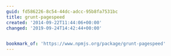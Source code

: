 ```yaml
---
guid: fd586226-8c54-44dc-adcc-95b8fa7531bc
title: grunt-pagespeed
created: '2014-09-22T11:44:06+00:00'
changed: '2019-09-24T14:42:44+00:00'


bookmark_of: 'https://www.npmjs.org/package/grunt-pagespeed'
---
```




